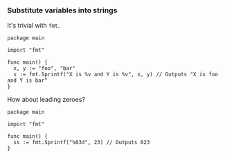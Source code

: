 ### Substitute variables into strings

It's trivial with `fmt`.

~~~~
package main

import "fmt"

func main() {
  x, y := "foo", "bar"
  s := fmt.Sprintf("X is %v and Y is %v", x, y) // Outputs "X is foo and Y is bar"
}
~~~~

How about leading zeroes?

~~~~
package main

import "fmt"

func main() {
  ss := fmt.Sprintf("%03d", 23) // Outputs 023
}
~~~~

